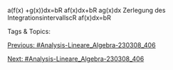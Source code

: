 a(f(x) +g(x))dx=bR
af(x)dx+bR
ag(x)dx
Zerlegung des IntegrationsintervallscR
af(x)dx=bR

   Tags & Topics:
   

[Previous: #Analysis-Lineare_Algebra-230308_406](Analysis-Lineare_Algebra-230308_406.md)

[Next: #Analysis-Lineare_Algebra-230308_406](Analysis-Lineare_Algebra-230308_406.md)